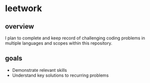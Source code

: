 # leetwork
## overview
I plan to complete and keep record of challenging coding problems in multiple languages and scopes within this repository. 
## goals 
- Demonstrate relevant skills
- Understand key solutions to recurring problems
